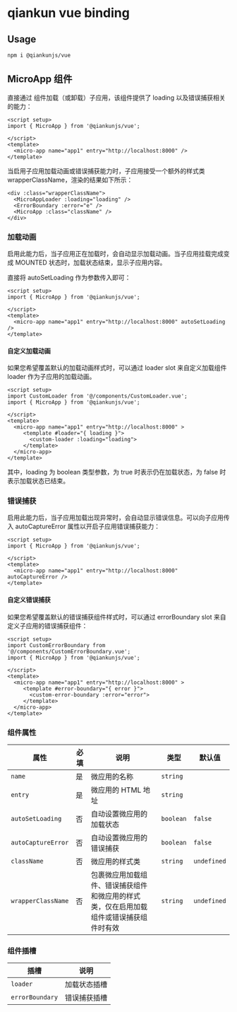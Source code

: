# qiankun vue binding

## Usage

```bash
npm i @qiankunjs/vue
```


## MicroApp 组件
直接通过 <MicroApp /> 组件加载（或卸载）子应用，该组件提供了 loading 以及错误捕获相关的能力：


```vue
<script setup>
import { MicroApp } from '@qiankunjs/vue';

</script>
<template>
  <micro-app name="app1" entry="http://localhost:8000" />
</template>
```
当启用子应用加载动画或错误捕获能力时，子应用接受一个额外的样式类 wrapperClassName，渲染的结果如下所示：

```vue
<div :class="wrapperClassName">
  <MicroAppLoader :loading="loading" />
  <ErrorBoundary :error="e" />
  <MicroApp :class="className" />
</div>
```

### 加载动画
启用此能力后，当子应用正在加载时，会自动显示加载动画。当子应用挂载完成变成 MOUNTED 状态时，加载状态结束，显示子应用内容。

直接将 autoSetLoading 作为参数传入即可：

```vue
<script setup>
import { MicroApp } from '@qiankunjs/vue';

</script>
<template>
  <micro-app name="app1" entry="http://localhost:8000" autoSetLoading />
</template>
```
#### 自定义加载动画
如果您希望覆盖默认的加载动画样式时，可以通过 loader slot 来自定义加载组件 loader 作为子应用的加载动画。

```vue
<script setup>
import CustomLoader from '@/components/CustomLoader.vue';
import { MicroApp } from '@qiankunjs/vue';

</script>
<template>
  <micro-app name="app1" entry="http://localhost:8000" >
     <template #loader="{ loading }">
       <custom-loader :loading="loading">
     </template>
  </micro-app>
</template>
```
其中，loading 为 boolean 类型参数，为 true 时表示仍在加载状态，为 false 时表示加载状态已结束。

### 错误捕获
启用此能力后，当子应用加载出现异常时，会自动显示错误信息。可以向子应用传入 autoCaptureError 属性以开启子应用错误捕获能力：


```vue
<script setup>
import { MicroApp } from '@qiankunjs/vue';

</script>
<template>
  <micro-app name="app1" entry="http://localhost:8000" autoCaptureError />
</template>
```
#### 自定义错误捕获
如果您希望覆盖默认的错误捕获组件样式时，可以通过  errorBoundary slot 来自定义子应用的错误捕获组件：
```vue
<script setup>
import CustomErrorBoundary from '@/components/CustomErrorBoundary.vue';
import { MicroApp } from '@qiankunjs/vue';

</script>
<template>
  <micro-app name="app1" entry="http://localhost:8000" >
     <template #error-boundary="{ error }">
       <custom-error-boundary :error="error">
     </template>
  </micro-app>
</template>
```


### 组件属性

| 属性               | 必填 | 说明                                                                                   | 类型      | 默认值      |
| ------------------ | ---- | -------------------------------------------------------------------------------------- | --------- | ----------- |
| `name`             | 是   | 微应用的名称                                                                           | `string`  |
| `entry`            | 是   | 微应用的 HTML 地址                                                                     | `string`  |
| `autoSetLoading`   | 否   | 自动设置微应用的加载状态                                                               | `boolean` | `false`     |
| `autoCaptureError` | 否   | 自动设置微应用的错误捕获                                                               | `boolean` | `false`     |
| `className`        | 否   | 微应用的样式类                                                                         | `string`  | `undefined` |
| `wrapperClassName` | 否   | 包裹微应用加载组件、错误捕获组件和微应用的样式类，仅在启用加载组件或错误捕获组件时有效 | `string`  | `undefined` |



### 组件插槽

| 插槽            | 说明         |
| --------------- | ------------ |
| `loader`        | 加载状态插槽 |
| `errorBoundary` | 错误捕获插槽 |

